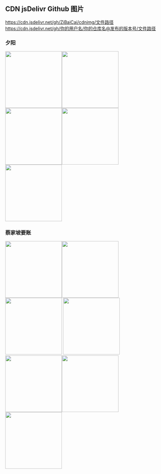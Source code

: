 ## CDN jsDelivr Github 图片 ##
https://cdn.jsdelivr.net/gh/ZiBaiCai/cdnimg/文件路径  
https://cdn.jsdelivr.net/gh/你的用户名/你的仓库名@发布的版本号/文件路径   
### 夕阳
<img src='https://cdn.jsdelivr.net/gh/ZiBaiCai/cdnimg/blog/xiyang2.jpg' height="180" width="180" /><img src='https://cdn.jsdelivr.net/gh/ZiBaiCai/cdnimg/blog/xiyang3.jpg' height="180" width="180" /><img src='https://cdn.jsdelivr.net/gh/ZiBaiCai/cdnimg/blog/xiyang4.jpg' height="180" width="180" /><img src='https://cdn.jsdelivr.net/gh/ZiBaiCai/cdnimg/blog/xiyang5.jpg' height="180" width="180" /><img src='https://cdn.jsdelivr.net/gh/ZiBaiCai/cdnimg/blog/xiyang6.jpg' height="180" width="180" />
### 蔡家坡要账
<img src='https://cdn.jsdelivr.net/gh/ZiBaiCai/cdnimg/blog/yaozhang.jpg' height="180" width="180" /><img src='https://cdn.jsdelivr.net/gh/ZiBaiCai/cdnimg/blog/yaozhang1.jpg' height="180" width="180" />
<img src='https://cdn.jsdelivr.net/gh/ZiBaiCai/cdnimg/blog/yaozhang2.jpg' height="180" width="180" /> <img src='https://cdn.jsdelivr.net/gh/ZiBaiCai/cdnimg/blog/yaozhang3.jpg' height="180" width="180" /><img src='https://cdn.jsdelivr.net/gh/ZiBaiCai/cdnimg/blog/yaozhang4.jpg' height="180" width="180" /><img src='https://cdn.jsdelivr.net/gh/ZiBaiCai/cdnimg/blog/yaozhang5.jpg' height="180" width="180" /><img src='https://cdn.jsdelivr.net/gh/ZiBaiCai/cdnimg/blog/yaozhang6.jpg' height="180" width="180" />
